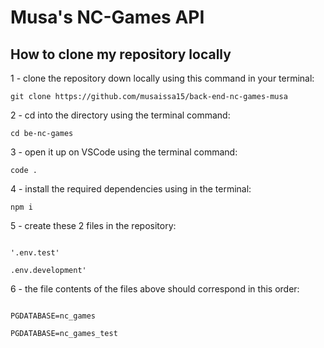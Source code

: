 
# Musa's NC-Games API

## How to clone my repository locally

1 - clone the repository down locally using this command in your terminal:

```git
git clone https://github.com/musaissa15/back-end-nc-games-musa
```

2 - cd into the directory using the terminal command:

```
cd be-nc-games
```

3 - open it up on VSCode using the terminal command:

```
code .
```

4 - install the required dependencies using in the terminal:

```git
npm i
```

5 - create these 2 files in the repository:

```git

'.env.test'

.env.development'

```

6 - the file contents of the files above should correspond in this order:

```git

PGDATABASE=nc_games

PGDATABASE=nc_games_test

```
